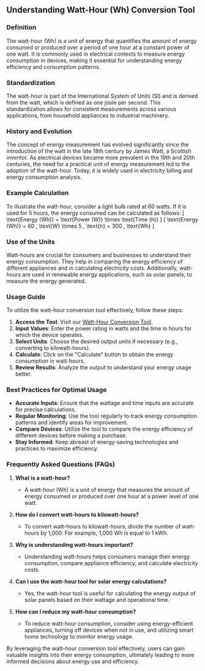 ## Understanding Watt-Hour (Wh) Conversion Tool

### Definition
The watt-hour (Wh) is a unit of energy that quantifies the amount of energy consumed or produced over a period of one hour at a constant power of one watt. It is commonly used in electrical contexts to measure energy consumption in devices, making it essential for understanding energy efficiency and consumption patterns.

### Standardization
The watt-hour is part of the International System of Units (SI) and is derived from the watt, which is defined as one joule per second. This standardization allows for consistent measurements across various applications, from household appliances to industrial machinery.

### History and Evolution
The concept of energy measurement has evolved significantly since the introduction of the watt in the late 18th century by James Watt, a Scottish inventor. As electrical devices became more prevalent in the 19th and 20th centuries, the need for a practical unit of energy measurement led to the adoption of the watt-hour. Today, it is widely used in electricity billing and energy consumption analysis.

### Example Calculation
To illustrate the watt-hour, consider a light bulb rated at 60 watts. If it is used for 5 hours, the energy consumed can be calculated as follows:
\[ \text{Energy (Wh)} = \text{Power (W)} \times \text{Time (h)} \]
\[ \text{Energy (Wh)} = 60 \, \text{W} \times 5 \, \text{h} = 300 \, \text{Wh} \]

### Use of the Units
Watt-hours are crucial for consumers and businesses to understand their energy consumption. They help in comparing the energy efficiency of different appliances and in calculating electricity costs. Additionally, watt-hours are used in renewable energy applications, such as solar panels, to measure the energy generated.

### Usage Guide
To utilize the watt-hour conversion tool effectively, follow these steps:
1. **Access the Tool**: Visit our [Watt-Hour Conversion Tool](https://www.inayam.co/unit-converter/energy).
2. **Input Values**: Enter the power rating in watts and the time in hours for which the device operates.
3. **Select Units**: Choose the desired output units if necessary (e.g., converting to kilowatt-hours).
4. **Calculate**: Click on the "Calculate" button to obtain the energy consumption in watt-hours.
5. **Review Results**: Analyze the output to understand your energy usage better.

### Best Practices for Optimal Usage
- **Accurate Inputs**: Ensure that the wattage and time inputs are accurate for precise calculations.
- **Regular Monitoring**: Use the tool regularly to track energy consumption patterns and identify areas for improvement.
- **Compare Devices**: Utilize the tool to compare the energy efficiency of different devices before making a purchase.
- **Stay Informed**: Keep abreast of energy-saving technologies and practices to maximize efficiency.

### Frequently Asked Questions (FAQs)

1. **What is a watt-hour?**
   - A watt-hour (Wh) is a unit of energy that measures the amount of energy consumed or produced over one hour at a power level of one watt.

2. **How do I convert watt-hours to kilowatt-hours?**
   - To convert watt-hours to kilowatt-hours, divide the number of watt-hours by 1,000. For example, 1,000 Wh is equal to 1 kWh.

3. **Why is understanding watt-hours important?**
   - Understanding watt-hours helps consumers manage their energy consumption, compare appliance efficiency, and calculate electricity costs.

4. **Can I use the watt-hour tool for solar energy calculations?**
   - Yes, the watt-hour tool is useful for calculating the energy output of solar panels based on their wattage and operational time.

5. **How can I reduce my watt-hour consumption?**
   - To reduce watt-hour consumption, consider using energy-efficient appliances, turning off devices when not in use, and utilizing smart home technology to monitor energy usage.

By leveraging the watt-hour conversion tool effectively, users can gain valuable insights into their energy consumption, ultimately leading to more informed decisions about energy use and efficiency.